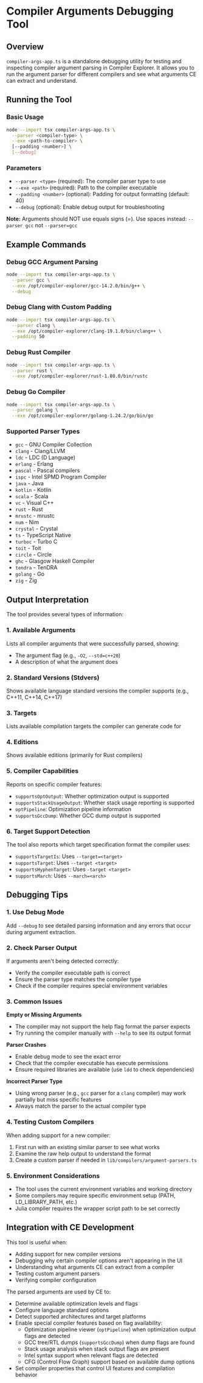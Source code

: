 # Compiler Arguments Debugging Tool

## Overview
`compiler-args-app.ts` is a standalone debugging utility for testing and inspecting compiler argument parsing in Compiler Explorer. It allows you to run the argument parser for different compilers and see what arguments CE can extract and understand.

## Running the Tool

### Basic Usage
```bash
node --import tsx compiler-args-app.ts \
  --parser <compiler-type> \
  --exe <path-to-compiler> \
  [--padding <number>] \
  [--debug]
```

### Parameters
- `--parser <type>` (required): The compiler parser type to use
- `--exe <path>` (required): Path to the compiler executable
- `--padding <number>` (optional): Padding for output formatting (default: 40)
- `--debug` (optional): Enable debug output for troubleshooting

**Note:** Arguments should NOT use equals signs (=). Use spaces instead: `--parser gcc` not `--parser=gcc`

## Example Commands

### Debug GCC Argument Parsing
```bash
node --import tsx compiler-args-app.ts \
  --parser gcc \
  --exe /opt/compiler-explorer/gcc-14.2.0/bin/g++ \
  --debug
```

### Debug Clang with Custom Padding
```bash
node --import tsx compiler-args-app.ts \
  --parser clang \
  --exe /opt/compiler-explorer/clang-19.1.0/bin/clang++ \
  --padding 50
```

### Debug Rust Compiler
```bash
node --import tsx compiler-args-app.ts \
  --parser rust \
  --exe /opt/compiler-explorer/rust-1.80.0/bin/rustc
```

### Debug Go Compiler
```bash
node --import tsx compiler-args-app.ts \
  --parser golang \
  --exe /opt/compiler-explorer/golang-1.24.2/go/bin/go
```

### Supported Parser Types
- `gcc` - GNU Compiler Collection
- `clang` - Clang/LLVM
- `ldc` - LDC (D Language)
- `erlang` - Erlang
- `pascal` - Pascal compilers
- `ispc` - Intel SPMD Program Compiler
- `java` - Java
- `kotlin` - Kotlin
- `scala` - Scala
- `vc` - Visual C++
- `rust` - Rust
- `mrustc` - mrustc
- `num` - Nim
- `crystal` - Crystal
- `ts` - TypeScript Native
- `turboc` - Turbo C
- `toit` - Toit
- `circle` - Circle
- `ghc` - Glasgow Haskell Compiler
- `tendra` - TenDRA
- `golang` - Go
- `zig` - Zig

## Output Interpretation

The tool provides several types of information:

### 1. Available Arguments
Lists all compiler arguments that were successfully parsed, showing:
- The argument flag (e.g., `-O2`, `--std=c++20`)
- A description of what the argument does

### 2. Standard Versions (Stdvers)
Shows available language standard versions the compiler supports (e.g., C++11, C++14, C++17)

### 3. Targets
Lists available compilation targets the compiler can generate code for

### 4. Editions
Shows available editions (primarily for Rust compilers)

### 5. Compiler Capabilities
Reports on specific compiler features:
- `supportsOptOutput`: Whether optimization output is supported
- `supportsStackUsageOutput`: Whether stack usage reporting is supported
- `optPipeline`: Optimization pipeline information
- `supportsGccDump`: Whether GCC dump output is supported

### 6. Target Support Detection
The tool also reports which target specification format the compiler uses:
- `supportsTargetIs`: Uses `--target=<target>`
- `supportsTarget`: Uses `--target <target>`
- `supportsHyphenTarget`: Uses `-target <target>`
- `supportsMarch`: Uses `--march=<arch>`

## Debugging Tips

### 1. Use Debug Mode
Add `--debug` to see detailed parsing information and any errors that occur during argument extraction.

### 2. Check Parser Output
If arguments aren't being detected correctly:
- Verify the compiler executable path is correct
- Ensure the parser type matches the compiler type
- Check if the compiler requires special environment variables

### 3. Common Issues

**Empty or Missing Arguments**
- The compiler may not support the help flag format the parser expects
- Try running the compiler manually with `--help` to see its output format

**Parser Crashes**
- Enable debug mode to see the exact error
- Check that the compiler executable has execute permissions
- Ensure required libraries are available (use `ldd` to check dependencies)

**Incorrect Parser Type**
- Using wrong parser (e.g., `gcc` parser for a `clang` compiler) may work partially but miss specific features
- Always match the parser to the actual compiler type

### 4. Testing Custom Compilers
When adding support for a new compiler:
1. First run with an existing similar parser to see what works
2. Examine the raw help output to understand the format
3. Create a custom parser if needed in `lib/compilers/argument-parsers.ts`

### 5. Environment Considerations
- The tool uses the current environment variables and working directory
- Some compilers may require specific environment setup (PATH, LD_LIBRARY_PATH, etc.)
- Julia compiler requires the wrapper script path to be set correctly

## Integration with CE Development

This tool is useful when:
- Adding support for new compiler versions
- Debugging why certain compiler options aren't appearing in the UI
- Understanding what arguments CE can extract from a compiler
- Testing custom argument parsers
- Verifying compiler configuration

The parsed arguments are used by CE to:
- Determine available optimization levels and flags
- Configure language standard options
- Detect supported architectures and target platforms
- Enable special compiler features based on flag availability:
  - Optimization pipeline viewer (`optPipeline`) when optimization output flags are detected
  - GCC tree/RTL dumps (`supportsGccDump`) when dump flags are found
  - Stack usage analysis when stack output flags are present
  - Intel syntax support when relevant flags are detected
  - CFG (Control Flow Graph) support based on available dump options
- Set compiler properties that control UI features and compilation behavior